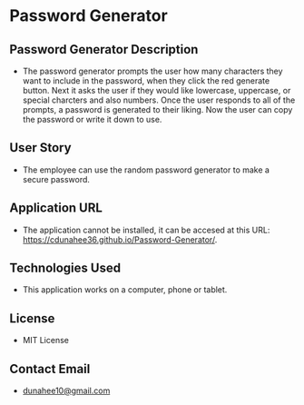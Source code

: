 # Password Generator

## Password Generator Description
* The password generator prompts the user how many characters they want
to include in the password, when they click the red generate button. Next it asks the user if they would like lowercase, uppercase, or special charcters and also numbers. Once the user responds to all of the prompts, a password is generated to their liking. Now the user can copy the password or write it down to use. 

## User Story
* The employee can use the random password generator to make a secure password.

## Application URL
* The application cannot be installed, it can be accesed at this URL:
https://cdunahee36.github.io/Password-Generator/.

## Technologies Used
* This application works on a computer, phone or tablet.

## License
* MIT License

## Contact Email
* dunahee10@gmail.com




